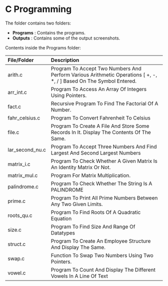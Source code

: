# C Programming

The folder contains two folders:

- **Programs** : Contains the programs.
- **Outputs** : Contains some of the output screenshots.

Contents inside the Programs folder:

| File/Folder     | Description                                                                                                         |
| :-------------- | :------------------------------------------------------------------------------------------------------------------ |
| arith.c         | Program To Accept Two Numbers And Perform Various Arithmetic Operations [ +, -, *, / ] Based On The Symbol Entered. |
| arr_int.c       | Program To Access An Array Of Integers Using Pointers.                                                              |
| fact.c          | Recursive Program To Find The Factorial Of A Number.                                                                |
| fahr_celsius.c  | Program To Convert Fahrenheit To Celsius                                                                            |
| file.c          | Program To Create A File And Store Some Records In It. Display The Contents Of The Same.                            |
| lar_second_nu.c | Program To Accept Three Numbers And Find Largest And Second Largest Numbers                                         |
| matrix_i.c      | Program To Check Whether A Given Matrix Is An Identity Matrix Or Not.                                               |
| matrix_mul.c    | Program For Matrix Multiplication.                                                                                  |
| palindrome.c    | Program To Check Whether The String Is A PALINDROME                                                                 |
| prime.c         | Program To Print All Prime Numbers Between Any Two Given Limits.                                                    |
| roots_qu.c      | Program To Find Roots Of A Quadratic Equation                                                                       |
| size.c          | Program To Find Size And Range Of Datatypes                                                                         |
| struct.c        | Program To Create An Employee Structure And Display The Same.                                                       |
| swap.c          | Function To Swap Two Numbers Using Two Pointers.                                                                    |
| vowel.c         | Program To Count And Display The Different Vowels In A Line Of Text                                                 |
